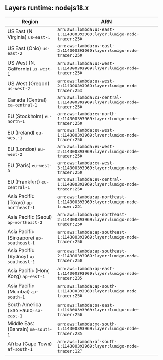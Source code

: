 Layers runtime: nodejs18.x
----
| Region | ARN |
| --- | --- |
|US East (N. Virginia)  `us-east-1`|`arn:aws:lambda:us-east-1:114300393969:layer:lumigo-node-tracer:250`|
|US East (Ohio)  `us-east-2`|`arn:aws:lambda:us-east-2:114300393969:layer:lumigo-node-tracer:250`|
|US West (N. California)  `us-west-1`|`arn:aws:lambda:us-west-1:114300393969:layer:lumigo-node-tracer:250`|
|US West (Oregon)  `us-west-2`|`arn:aws:lambda:us-west-2:114300393969:layer:lumigo-node-tracer:253`|
|Canada (Central)  `ca-central-1`|`arn:aws:lambda:ca-central-1:114300393969:layer:lumigo-node-tracer:250`|
|EU (Stockholm)  `eu-north-1`|`arn:aws:lambda:eu-north-1:114300393969:layer:lumigo-node-tracer:250`|
|EU (Ireland)  `eu-west-1`|`arn:aws:lambda:eu-west-1:114300393969:layer:lumigo-node-tracer:250`|
|EU (London)  `eu-west-2`|`arn:aws:lambda:eu-west-2:114300393969:layer:lumigo-node-tracer:250`|
|EU (Paris)  `eu-west-3`|`arn:aws:lambda:eu-west-3:114300393969:layer:lumigo-node-tracer:250`|
|EU (Frankfurt)  `eu-central-1`|`arn:aws:lambda:eu-central-1:114300393969:layer:lumigo-node-tracer:250`|
|Asia Pacific (Tokyo)  `ap-northeast-1`|`arn:aws:lambda:ap-northeast-1:114300393969:layer:lumigo-node-tracer:251`|
|Asia Pacific (Seoul)  `ap-northeast-2`|`arn:aws:lambda:ap-northeast-2:114300393969:layer:lumigo-node-tracer:250`|
|Asia Pacific (Singapore)  `ap-southeast-1`|`arn:aws:lambda:ap-southeast-1:114300393969:layer:lumigo-node-tracer:250`|
|Asia Pacific (Sydney)  `ap-southeast-2`|`arn:aws:lambda:ap-southeast-2:114300393969:layer:lumigo-node-tracer:250`|
|Asia Pacific (Hong Kong)  `ap-east-1`|`arn:aws:lambda:ap-east-1:114300393969:layer:lumigo-node-tracer:235`|
|Asia Pacific (Mumbai)  `ap-south-1`|`arn:aws:lambda:ap-south-1:114300393969:layer:lumigo-node-tracer:250`|
|South America (São Paulo)  `sa-east-1`|`arn:aws:lambda:sa-east-1:114300393969:layer:lumigo-node-tracer:250`|
|Middle East (Bahrain)  `me-south-1`|`arn:aws:lambda:me-south-1:114300393969:layer:lumigo-node-tracer:235`|
|Africa (Cape Town)  `af-south-1`|`arn:aws:lambda:af-south-1:114300393969:layer:lumigo-node-tracer:127`|
